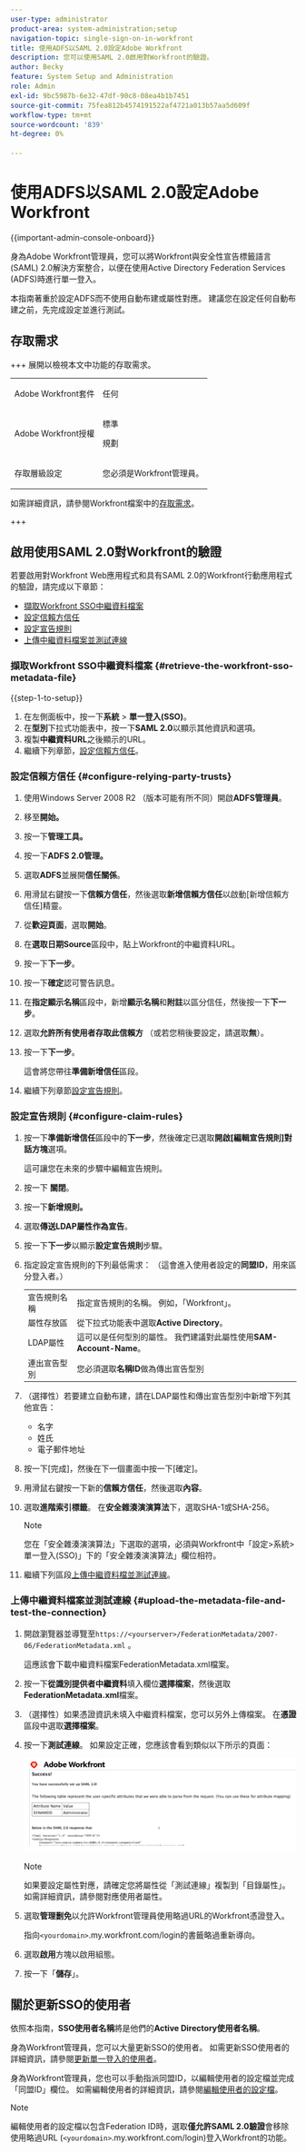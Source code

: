 ```yaml
---
user-type: administrator
product-area: system-administration;setup
navigation-topic: single-sign-on-in-workfront
title: 使用ADFS以SAML 2.0設定Adobe Workfront
description: 您可以使用SAML 2.0啟用對Workfront的驗證。
author: Becky
feature: System Setup and Administration
role: Admin
exl-id: 9bc5987b-6e32-47df-90c8-08ea4b1b7451
source-git-commit: 75fea812b4574191522af4721a013b57aa5d609f
workflow-type: tm+mt
source-wordcount: '839'
ht-degree: 0%

---
```


# 使用ADFS以SAML 2.0設定Adobe Workfront

{{important-admin-console-onboard}}

身為Adobe Workfront管理員，您可以將Workfront與安全性宣告標籤語言(SAML) 2.0解決方案整合，以便在使用Active Directory Federation Services (ADFS)時進行單一登入。

本指南著重於設定ADFS而不使用自動布建或屬性對應。 建議您在設定任何自動布建之前，先完成設定並進行測試。

## 存取需求

+++ 展開以檢視本文中功能的存取需求。

<table style="table-layout:auto"> 
 <col> 
 <col> 
 <tbody> 
  <tr> 
   <td role="rowheader">Adobe Workfront套件</td> 
   <td><p>任何</p></td> 
  </tr> 
  <tr> 
   <td role="rowheader">Adobe Workfront授權</td> 
   <td><p>標準</p><p>規劃</p></td> 
  </tr> 
  <tr> 
   <td role="rowheader">存取層級設定</td> 
   <td> <p>您必須是Workfront管理員。</p> </p> </td> 
  </tr> 
 </tbody> 
</table>

如需詳細資訊，請參閱Workfront檔案中的[存取需求](/help/quicksilver/administration-and-setup/add-users/access-levels-and-object-permissions/access-level-requirements-in-documentation.md)。

+++

## 啟用使用SAML 2.0對Workfront的驗證

若要啟用對Workfront Web應用程式和具有SAML 2.0的Workfront行動應用程式的驗證，請完成以下章節：

* [擷取Workfront SSO中繼資料檔案](#retrieve-the-workfront-sso-metadata-file)
* [設定信賴方信任](#configure-relying-party-trusts)
* [設定宣告規則](#configure-claim-rules)
* [上傳中繼資料檔案並測試連線](#upload-the-metadata-file-and-test-the-connection)

### 擷取Workfront SSO中繼資料檔案 {#retrieve-the-workfront-sso-metadata-file}

{{step-1-to-setup}}

1. 在左側面板中，按一下&#x200B;**系統** > **單一登入(SSO)**。
1. 在&#x200B;**型別**&#x200B;下拉式功能表中，按一下&#x200B;**SAML 2.0**&#x200B;以顯示其他資訊和選項。
1. 複製&#x200B;**中繼資料URL**&#x200B;之後顯示的URL。
1. 繼續下列章節，[設定信賴方信任](#configure-relying-party-trusts)。

### 設定信賴方信任 {#configure-relying-party-trusts}

1. 使用Windows Server 2008 R2 （版本可能有所不同）開啟&#x200B;**ADFS管理員**。
1. 移至&#x200B;**開始。**
1. 按一下&#x200B;**管理工具。**
1. 按一下&#x200B;**ADFS 2.0管理。**
1. 選取&#x200B;**ADFS**&#x200B;並展開&#x200B;**信任關係**。
1. 用滑鼠右鍵按一下&#x200B;**信賴方信任**，然後選取&#x200B;**新增信賴方信任**&#x200B;以啟動[新增信賴方信任]精靈。
1. 從&#x200B;**歡迎頁面**，選取&#x200B;**開始**。
1. 在&#x200B;**選取日期Source**&#x200B;區段中，貼上Workfront的中繼資料URL。
1. 按一下&#x200B;**下一步**。
1. 按一下&#x200B;**確定**&#x200B;認可警告訊息。
1. 在&#x200B;**指定顯示名稱**&#x200B;區段中，新增&#x200B;**顯示名稱**&#x200B;和&#x200B;**附註**&#x200B;以區分信任，然後按一下&#x200B;**下一步**。
1. 選取&#x200B;**允許所有使用者存取此信賴方** （或若您稍後要設定，請選取&#x200B;**無**）。
1. 按一下&#x200B;**下一步**。

   這會將您帶往&#x200B;**準備新增信任**&#x200B;區段。

1. 繼續下列章節[設定宣告規則](#configure-claim-rules)。

### 設定宣告規則 {#configure-claim-rules}

1. 按一下&#x200B;**準備新增信任**&#x200B;區段中的&#x200B;**下一步**，然後確定已選取&#x200B;**開啟[編輯宣告規則]對話方塊**&#x200B;選項。

   這可讓您在未來的步驟中編輯宣告規則。

1. 按一下 **關閉**。
1. 按一下&#x200B;**新增規則。**
1. 選取&#x200B;**傳送LDAP屬性作為宣告**。
1. 按一下&#x200B;**下一步**&#x200B;以顯示&#x200B;**設定宣告規則**&#x200B;步驟。
1. 指定設定宣告規則的下列最低需求： （這會進入使用者設定的&#x200B;**同盟ID**，用來區分登入者。）


   <table >                
      <tbody>
            <tr>
               <td>宣告規則名稱
               </td>
               <td>指定宣告規則的名稱。 例如，「Workfront」。</td>
            </tr>
            <tr>
               <td>屬性存放區</td>
               <td >從下拉式功能表中選取<b>Active Directory</b>。</td>
            </tr>
            <tr>
               <td>LDAP屬性</td>
               <td>這可以是任何型別的屬性。 我們建議對此屬性使用<b>SAM-Account-Name</b>。</td>
            </tr>
            <tr>
               <td>連出宣告型別</td>
               <td>您必須選取<b>名稱ID</b>做為傳出宣告型別</td>
            </tr>
      </tbody>
   </table>

1. （選擇性）若要建立自動布建，請在LDAP屬性和傳出宣告型別中新增下列其他宣告：

   * 名字
   * 姓氏
   * 電子郵件地址

1. 按一下[完成]&#x200B;**&#x200B;**，然後在下一個畫面中按一下[確定]&#x200B;**&#x200B;**。
1. 用滑鼠右鍵按一下新的&#x200B;**信賴方信任**，然後選取&#x200B;**內容**。
1. 選取&#x200B;**進階索引標籤**。 在&#x200B;**安全雜湊演演算法**&#x200B;下，選取SHA-1或SHA-256。

   >[!NOTE]
   >
   >您在「安全雜湊演演算法」下選取的選項，必須與Workfront中「設定>系統>單一登入(SSO)」下的「安全雜湊演演算法」欄位相符。

1. 繼續下列區段[上傳中繼資料檔並測試連線](#upload-the-metadata-file-and-test-the-connection)。

### 上傳中繼資料檔案並測試連線 {#upload-the-metadata-file-and-test-the-connection}

1. 開啟瀏覽器並導覽至`https://<yourserver>/FederationMetadata/2007-06/FederationMetadata.xml` 。

   這應該會下載中繼資料檔案FederationMetadata.xml檔案。

1. 按一下&#x200B;**從識別提供者中繼資料**&#x200B;填入欄位&#x200B;**選擇檔案**，然後選取&#x200B;**FederationMetadata.xml**&#x200B;檔案。

1. （選擇性）如果憑證資訊未填入中繼資料檔案，您可以另外上傳檔案。 在&#x200B;**憑證**&#x200B;區段中選取&#x200B;**選擇檔案**。

1. 按一下&#x200B;**測試連線**。 如果設定正確，您應該會看到類似以下所示的頁面：

   ![SAML 2成功訊息](assets/success-saml-2.png)

   >[!NOTE]
   >
   >如果要設定屬性對應，請確定您將屬性從「測試連線」複製到「目錄屬性」。 如需詳細資訊，請參閱對應使用者屬性。

1. 選取&#x200B;**管理劐免**&#x200B;以允許Workfront管理員使用略過URL的Workfront憑證登入。

   指向`<yourdomain>`.my.workfront.com/login的書籤略過重新導向。

1. 選取&#x200B;**啟用**&#x200B;方塊以啟用組態。
1. 按一下「**儲存**」。

## 關於更新SSO的使用者

依照本指南，**SSO使用者名稱**&#x200B;將是他們的&#x200B;**Active Directory使用者名稱**。

身為Workfront管理員，您可以大量更新SSO的使用者。 如需更新SSO使用者的詳細資訊，請參閱[更新單一登入的使用者](../../../administration-and-setup/add-users/single-sign-on/update-users-sso.md)。

身為Workfront管理員，您也可以手動指派同盟ID，以編輯使用者的設定檔並完成「同盟ID」欄位。 如需編輯使用者的詳細資訊，請參閱[編輯使用者的設定檔](../../../administration-and-setup/add-users/create-and-manage-users/edit-a-users-profile.md)。

>[!NOTE]
>
>編輯使用者的設定檔以包含Federation ID時，選取&#x200B;**僅允許SAML 2.0驗證**&#x200B;會移除使用略過URL (`<yourdomain>`.my.workfront.com/login)登入Workfront的功能。
